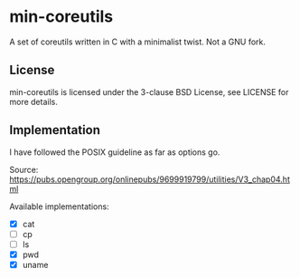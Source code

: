 # min-coreutils
A set of coreutils written in C with a minimalist twist. Not a GNU fork.

## License
min-coreutils is licensed under the 3-clause BSD License, see LICENSE for more details.

## Implementation
I have followed the POSIX guideline as far as options go.

Source: https://pubs.opengroup.org/onlinepubs/9699919799/utilities/V3_chap04.html

Available implementations:
- [x] cat
- [ ] cp
- [ ] ls
- [x] pwd
- [x] uname